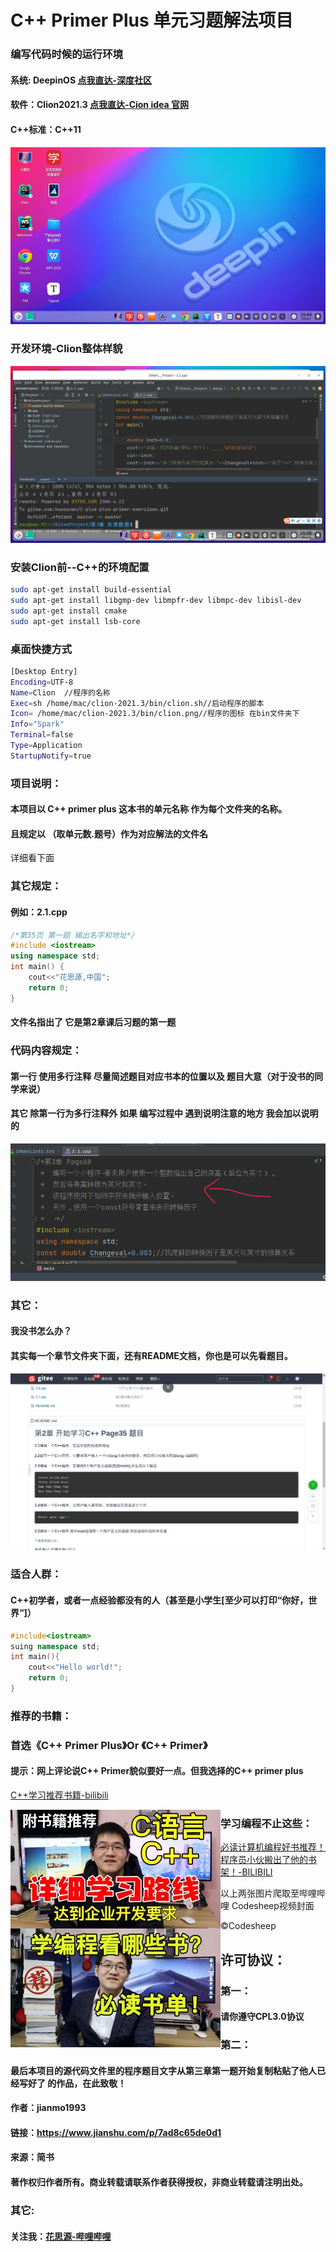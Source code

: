 

# C++ Primer Plus 单元习题解法项目

### 编写代码时候的运行环境

#### 系统: DeepinOS [点我直达-深度社区](deepin.org/zh/)

#### 软件：Clion2021.3 [点我直达-Cion idea 官网](https://www.jetbrains.com/clion/)

#### C++标准：C++11

#### ![如图](/img/1.png)

### 开发环境-Clion整体样貌

![整体样貌](img/2.png)





### 安装Clion前--C++的环境配置

```bash
sudo apt-get install build-essential 
sudo apt-get install libgmp-dev libmpfr-dev libmpc-dev libisl-dev
sudo apt-get install cmake
sudo apt-get install lsb-core
```





### 桌面快捷方式

```bash
[Desktop Entry]
Encoding=UTF-8
Name=Clion  //程序的名称
Exec=sh /home/mac/clion-2021.3/bin/clion.sh//启动程序的脚本
Icon= /home/mac/clion-2021.3/bin/clion.png//程序的图标 在bin文件夹下
Info="Spark"
Terminal=false
Type=Application
StartupNotify=true

```



### 项目说明：

#### 本项目以 C++ primer  plus 这本书的单元名称 作为每个文件夹的名称。

#### 且规定以 （取单元数.题号）作为对应解法的文件名

详细看下面

### 其它规定：

#### 例如：2.1.cpp

```C++
/*第35页 第一题 输出名字和地址*/
#include <iostream>
using namespace std;
int main() {
    cout<<"花思源,中国";
    return 0;
}

```

#### 文件名指出了 它是第2章课后习题的第一题

### 代码内容规定：

#### 第一行 使用多行注释 尽量简述题目对应书本的位置以及  题目大意（对于没书的同学来说）

#### 其它 除第一行为多行注释外 如果 编写过程中 遇到说明注意的地方 我会加以说明的

![image-20220204195443963](img/3.png)



### 其它：

#### 我没书怎么办？

#### 其实每一个章节文件夹下面，还有README文档，你也是可以先看题目。

![image-20220204202636523](img/4.png)



### 适合人群：

#### C++初学者，或者一点经验都没有的人（甚至是小学生[至少可以打印“你好，世界“]）

```c++
#include<iostream>
suing namespace std;
int main(){
	cout<<"Hello world!";
	return 0;
}
```



### 推荐的书籍：

### 首选《C++ Primer Plus》Or 《C++ Primer》

#### 提示：网上评论说C++ Primer貌似要好一点。但我选择的C++ primer plus

[C++学习推荐书籍-bilibili](https://www.bilibili.com/video/BV1ob411m76i?from=search&seid=14312083914481170002&spm_id_from=333.337.0.0 )

<img src="img/1.webp" style="float:left;" />

### 学习编程不止这些：

[必读计算机编程好书推荐！程序员小伙搬出了他的书架！-BILIBILI](https://www.bilibili.com/video/BV1kJ411W7pi?from=search&seid=14312083914481170002&spm_id_from=333.337.0.0)

<img src="img/2.webp" style="float:left;" />

以上两张图片爬取至哔哩哔哩 Codesheep视频封面

©Codesheep



## 许可协议：

### 第一：

#### 请你遵守CPL3.0协议

### 第二：

#### 最后本项目的源代码文件里的程序题目文字从第三章第一题开始复制粘贴了他人已经写好了 的作品，在此致敬！

#### 作者：jianmo1993

#### 链接：https://www.jianshu.com/p/7ad8c65de0d1

#### 来源：简书

#### 著作权归作者所有。商业转载请联系作者获得授权，非商业转载请注明出处。



### 其它:

#### 关注我：[花思源-哔哩哔哩](https://space.bilibili.com/399313598?from=search&seid=14797274821064358925&spm_id_from=333.337.0.0)

